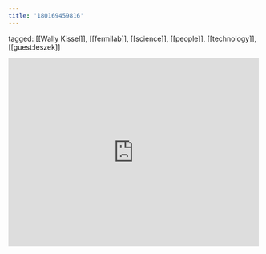 ```yaml
---
title: '180169459816'
---
```

tagged: [[Wally Kissel]], [[fermilab]], [[science]], [[people]], [[technology]], [[guest:leszek]]
<iframe allow="accelerometer; autoplay; clipboard-write; encrypted-media; gyroscope; picture-in-picture" allowfullscreen="" frameborder="0" height="375" id="youtube_iframe" src="https://www.youtube.com/embed/SARsKlcDza8?feature=oembed&amp;enablejsapi=1&amp;origin=https://safe.txmblr.com&amp;wmode=opaque" width="500"></iframe>